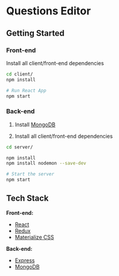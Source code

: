 # Questions Editor



## Getting Started

### Front-end

Install all client/front-end dependencies

```bash
cd client/
npm install

# Run React App
npm start
```



### Back-end

1. Install [MongoDB](https://docs.mongodb.com/manual/administration/install-community/) 

2. Install all client/front-end dependencies

```bash
cd server/

npm install
npm install nodemon --save-dev

# Start the server
npm start
```




## Tech Stack



<b>Front-end:</b>

- [React](https://reactjs.org/)
- [Redux](https://redux.js.org/)
- [Materialize CSS](https://materializecss.com/)



<b>Back-end:</b>

* [Express](https://expressjs.com/)
* [MongoDB](https://www.mongodb.com/)

